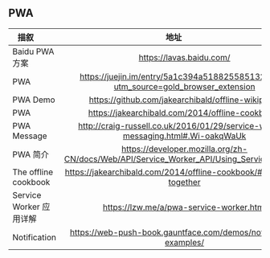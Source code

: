 ## PWA
| 描叙          | 地址           |
| ------------- |:-------------:| 
|Baidu PWA 方案|https://lavas.baidu.com/|
|PWA|https://juejin.im/entry/5a1c394a5188255851326da5?utm_source=gold_browser_extension|
|PWA Demo|https://github.com/jakearchibald/offline-wikipedia|
|PWA|https://jakearchibald.com/2014/offline-cookbook/|
|PWA Message|http://craig-russell.co.uk/2016/01/29/service-worker-messaging.html#.Wi-oakqWaUk|
|PWA 简介|https://developer.mozilla.org/zh-CN/docs/Web/API/Service_Worker_API/Using_Service_Workers|
|The offline cookbook|https://jakearchibald.com/2014/offline-cookbook/#putting-it-together|
|Service Worker 应用详解|https://lzw.me/a/pwa-service-worker.html|
|Notification|https://web-push-book.gauntface.com/demos/notification-examples/|
